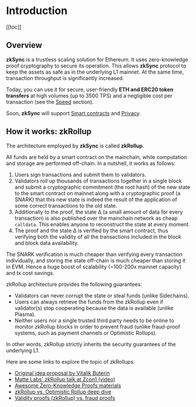 # Introduction

[[toc]]

## Overview

**zkSync** is a trustless scaling solution for Ethereum. It uses zero-knowledge proof cryptography to secure its operation. This allows **zkSync** protocol to keep the assets as safe as in the underlying L1 mainnet. At the same time, transaction throughput is significantly increased.

Today, you can use it for secure, user-friendly **ETH and ERC20 token transfers** at high volumes (up to 3500 TPS) and a negligible cost per transaction (see the [Speed](/faq/speed/) section).

Soon, **zkSync** will support [Smart contracts](/faq/sc) and [Privacy](/faq/privacy).

## How it works: zkRollup

The architecture employed by **zkSync** is called **zkRollup**. 

All funds are held by a smart contract on the mainchain, while computation and storage are performed off-chain. In a nutshell, it works as follows:

1. Users sign transactions and submit them to validators. 
2. Validators roll up thousands of transactions together in a single block and submit a cryptographic commitment (the root hash) of the new state to the smart contract on mainnet along with a cryptographic proof (a SNARK) that this new state is indeed the result of the application of some correct transactions to the old state.
3. Additionally to the proof, the state ∆ (a small amount of data for every transaction) is also published over the mainchain network as cheap `calldata`. This enables anyone to reconstruct the state at every moment.
4. The proof and the state ∆ is verified by the smart contract, thus verifying both the validity of all the transactions included in the block and block data availability. 

The SNARK verification is much cheaper than verifying every transaction individually, and storing the state off-chain is much cheaper than storing it in EVM. Hence a huge boost of scalability (~100-200x mainnet capacity) and tx cost savings.

zkRollup architecture provides the following guarantees:

- Validators can never corrupt the state or steal funds (unlike Sidechains).
- Users can always retrieve the funds from the zkRollup even if validator(s) stop cooperating because the data is available (unlike Plasma).
- Neither users nor a single trusted third party needs to be online to monitor zkRollup blocks in order to prevent fraud (unlike fraud-proof systems, such as payment channels or Optimistic Rollups).

In other words, zkRollup strictly inherits the security guarantees of the underlying L1.

Here are some links to explore the topic of zkRollups:

- [Original idea proposal by Vitalik Buterin](https://ethresear.ch/t/on-chain-scaling-to-potentially-500-tx-sec-through-mass-tx-validation/3477)
- [Matte Labs' zkRollup talk at Zcon1 (video)](https://www.youtube.com/watch?v=QyM9qdFKsEA)
- [Awesome Zero-Knowledge Proofs materials](https://github.com/matter-labs/awesome-zero-knowledge-proofs)
- [zkRollup vs. Optimistic Rollup deep dive](https://medium.com/matter-labs/optimistic-vs-zk-rollup-deep-dive-ea141e71e075)
- [Validity proofs (zkRollup) vs. fraud proofs](https://medium.com/starkware/validity-proofs-vs-fraud-proofs-4ef8b4d3d87a)
